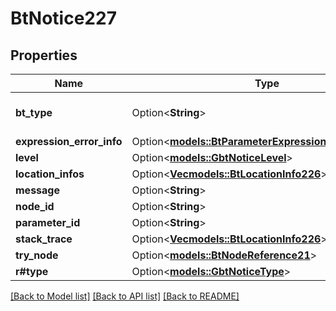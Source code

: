 # BtNotice227

## Properties

Name | Type | Description | Notes
------------ | ------------- | ------------- | -------------
**bt_type** | Option<**String**> | Type of JSON object. | [optional]
**expression_error_info** | Option<[**models::BtParameterExpressionErrorInfo2037**](BTParameterExpressionErrorInfo-2037.md)> |  | [optional]
**level** | Option<[**models::GbtNoticeLevel**](GBTNoticeLevel.md)> |  | [optional]
**location_infos** | Option<[**Vec<models::BtLocationInfo226>**](BTLocationInfo-226.md)> |  | [optional]
**message** | Option<**String**> |  | [optional]
**node_id** | Option<**String**> |  | [optional]
**parameter_id** | Option<**String**> |  | [optional]
**stack_trace** | Option<[**Vec<models::BtLocationInfo226>**](BTLocationInfo-226.md)> |  | [optional]
**try_node** | Option<[**models::BtNodeReference21**](BTNodeReference-21.md)> |  | [optional]
**r#type** | Option<[**models::GbtNoticeType**](GBTNoticeType.md)> |  | [optional]

[[Back to Model list]](../README.md#documentation-for-models) [[Back to API list]](../README.md#documentation-for-api-endpoints) [[Back to README]](../README.md)


